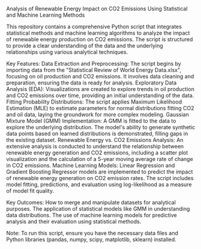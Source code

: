 Analysis of Renewable Energy Impact on CO2 Emissions Using Statistical and Machine Learning Methods

This repository contains a comprehensive Python script that integrates statistical methods and machine learning algorithms to analyze the impact of renewable energy production on CO2 emissions. The script is structured to provide a clear understanding of the data and the underlying relationships using various analytical techniques.

Key Features:
Data Extraction and Preprocessing: The script begins by importing data from the "Statistical Review of World Energy Data.xlsx", focusing on oil production and CO2 emissions. It involves data cleaning and preparation, ensuring the data is ready for analysis.
Exploratory Data Analysis (EDA): Visualizations are created to explore trends in oil production and CO2 emissions over time, providing an initial understanding of the data.
Fitting Probability Distributions: The script applies Maximum Likelihood Estimation (MLE) to estimate parameters for normal distributions fitting CO2 and oil data, laying the groundwork for more complex modeling.
Gaussian Mixture Model (GMM) Implementation: A GMM is fitted to the data to explore the underlying distribution. The model's ability to generate synthetic data points based on learned distributions is demonstrated, filling gaps in the existing dataset.
Renewable Energy vs. CO2 Emissions Analysis: An extensive analysis is conducted to understand the relationship between renewable energy generation and CO2 emissions, including a scatter plot visualization and the calculation of a 5-year moving average rate of change in CO2 emissions.
Machine Learning Models: Linear Regression and Gradient Boosting Regressor models are implemented to predict the impact of renewable energy generation on CO2 emission rates. The script includes model fitting, predictions, and evaluation using log-likelihood as a measure of model fit quality.

Key Outcomes:
How to merge and manipulate datasets for analytical purposes.
The application of statistical models like GMM in understanding data distributions.
The use of machine learning models for predictive analysis and their evaluation using statistical methods.

Note: To run this script, ensure you have the necessary data files and Python libraries (pandas, numpy, scipy, matplotlib, sklearn) installed.
